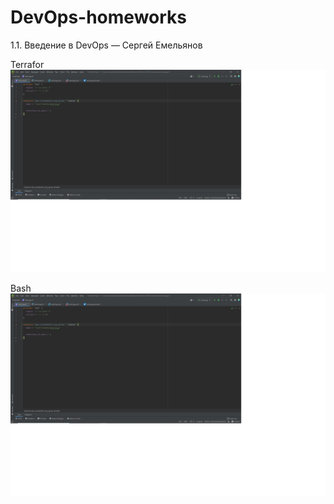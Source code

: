 # DevOps-homeworks
1.1. Введение в DevOps — Сергей Емельянов

Terrafor
![alt text](https://github.com/Sergey81128552/DevOps-homeworks/blob/main/Terraform.jpg "Описание будет тут")


Bash
![alt text](https://github.com/Sergey81128552/DevOps-homeworks/blob/main/Terraform.jpg "Описание будет тут")

